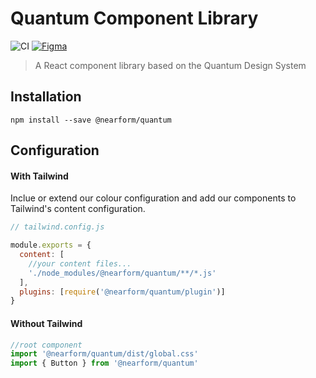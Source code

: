 # Quantum Component Library

![CI](https://github.com/nearform/quantum/actions/workflows/ci.yml/badge.svg?event=push) [![Figma](https://img.shields.io/badge/figma-designs-f24e1e?logo=figma)](https://www.figma.com/file/XFbhstkgQFz8ZefAU3w2p4/1.-Quantum-Design-System?type=design&node-id=1-5&mode=design&t=Zjds6CFL8asuPc4a-0)

> A React component library based on the Quantum Design System

## Installation

```
npm install --save @nearform/quantum
```

## Configuration

#### With Tailwind

Inclue or extend our colour configuration and add our components to Tailwind's content configuration.

```js
// tailwind.config.js

module.exports = {
  content: [
    //your content files...
    './node_modules/@nearform/quantum/**/*.js'
  ],
  plugins: [require('@nearform/quantum/plugin')]
}
```

#### Without Tailwind

```js
//root component
import '@nearform/quantum/dist/global.css'
import { Button } from '@nearform/quantum'
```
